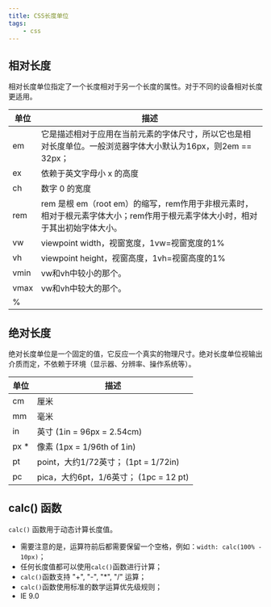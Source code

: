 ```yaml
---
title: CSS长度单位
tags:
    - css
---
```


## 相对长度

相对长度单位指定了一个长度相对于另一个长度的属性。对于不同的设备相对长度更适用。

| 单位 | 描述                                                                                                                         |
| ---- | ---------------------------------------------------------------------------------------------------------------------------- |
| em   | 它是描述相对于应用在当前元素的字体尺寸，所以它也是相对长度单位。一般浏览器字体大小默认为16px，则2em == 32px；                |
| ex   | 依赖于英文字母小 x 的高度                                                                                                    |
| ch   | 数字 0 的宽度                                                                                                                |
| rem  | rem 是根 em（root em）的缩写，rem作用于非根元素时，相对于根元素字体大小；rem作用于根元素字体大小时，相对于其出初始字体大小。 |
| vw   | viewpoint width，视窗宽度，1vw=视窗宽度的1%                                                                                  |
| vh   | viewpoint height，视窗高度，1vh=视窗高度的1%                                                                                 |
| vmin | vw和vh中较小的那个。                                                                                                         |
| vmax | vw和vh中较大的那个。                                                                                                         |
| %    |

## 绝对长度

绝对长度单位是一个固定的值，它反应一个真实的物理尺寸。绝对长度单位视输出介质而定，不依赖于环境（显示器、分辨率、操作系统等）。

| 单位 | 描述                                   |
| ---- | -------------------------------------- |
| cm   | 厘米                                   |
| mm   | 毫米                                   |
| in   | 英寸 (1in = 96px = 2.54cm)             |
| px * | 像素 (1px = 1/96th of 1in)             |
| pt   | point，大约1/72英寸； (1pt = 1/72in)   |
| pc   | pica，大约6pt，1/6英寸； (1pc = 12 pt) |

## calc() 函数

`calc()` 函数用于动态计算长度值。

- 需要注意的是，运算符前后都需要保留一个空格，例如：`width: calc(100% - 10px)`；
- 任何长度值都可以使用`calc()`函数进行计算；
- `calc()`函数支持 "+", "-", "*", "/" 运算；
- `calc()`函数使用标准的数学运算优先级规则；
- IE 9.0
